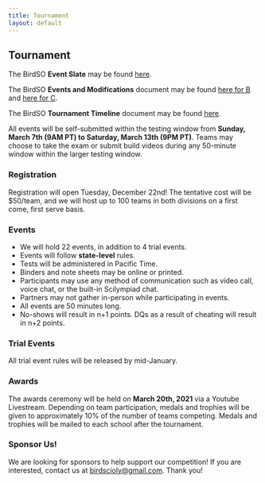 ```yaml
---
title: Tournament
layout: default
---
```

## Tournament
<!--[BirdSO Scilympiad](http://example.com/)-->

<!--[Attending Teams List](http://example.com/)-->

<!--[BirdSO Registration](http://example.com/)-->

<!--Our **Tournament Updates** document may be found [here](https://docs.google.com/document/d/1-Xh9DhxO06UUcMBV3x1cKrkRnLtZBbwXNCIDazhQF_k/edit?usp=sharing).-->
The BirdSO **Event Slate** may be found [here](https://docs.google.com/document/d/1144EX1clbleQ7bKygXtEiaG2rChG87gyCKgX7BO5kuc).

The BirdSO **Events and Modifications** document may be found [here for B](https://docs.google.com/document/d/1QqWLnMG5WXVB0oxa3tN7P9bjPnjYXhhZ2y7HQzpXgsg/edit
) and [here for C](https://docs.google.com/document/d/1Hop9k_SV6-a5Tqf-mxvSxoffQOERmXBgHzofwHkL2Zk/edit?usp=sharing).

The BirdSO **Tournament Timeline** document may be found [here](https://docs.google.com/document/d/1onAkBQWGjaej_wxyilSeRoMuECtmqr-OU8GOyLFudj8).
<!--The BirdSO **Tournament Schedule** may be found [here](https://drive.google.com/file/d/1jqdiYzMPIVWmz3SIwKAIoc0IEBZJI3v9/view?usp=sharing).-->

All events will be self-submitted within the testing window from **Sunday, March 7th (9AM PT) to Saturday, March 13th (9PM PT)**. Teams may choose to take the exam or submit build videos during any 50-minute window within the larger testing window. 

### Registration
Registration will open Tuesday, December 22nd! The tentative cost will be $50/team, and we will host up to 100 teams in both divisions on a first come, first serve basis. <!--To register, head over to [our Scilympiad page](http://example.com/).-->

### Events

 - We will hold 22 events, in addition to 4 trial events.
 - Events will follow **state-level** rules.
 - Tests will be administered in Pacific Time.
 - Binders and note sheets may be online or printed.
 - Participants may use any method of communication such as video call, voice chat, or the built-in Scilympiad chat.
 - Partners may not gather in-person while participating in events.
 - All events are 50 minutes long.
 - No-shows will result in n+1 points. DQs as a result of cheating will result in n+2 points.
 
### Trial Events
All trial event rules will be released by mid-January.
 
### Awards
The awards ceremony will be held on **March 20th, 2021** via a Youtube Livestream. Depending on team participation, medals and trophies will be given to approximately 10% of the number of teams competing. Medals and trophies will be mailed to each school after the tournament.

### Sponsor Us!
We are looking for sponsors to help support our competition! If you are interested, contact us at [birdscioly@gmail.com](mailto:birdscioly@gmail.com). Thank you!
